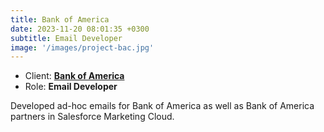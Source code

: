```yaml
---
title: Bank of America
date: 2023-11-20 08:01:35 +0300
subtitle: Email Developer
image: '/images/project-bac.jpg'
---
```


<!-- -->

<ul class="list-inline item-details">
    <li>Client:
        <strong><a href="https://www.bankofamerica.com/">Bank of America</a>
        </strong>
    </li>
    <li>Role:
        <strong>Email Developer</strong>
    </li>
</ul>

Developed ad-hoc emails for Bank of America as well as Bank of America partners in Salesforce Marketing Cloud.
